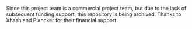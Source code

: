 Since this project team is a commercial project team, but due to the lack of subsequent funding support, this repository is being archived. Thanks to Xhash and Plancker for their financial support.
